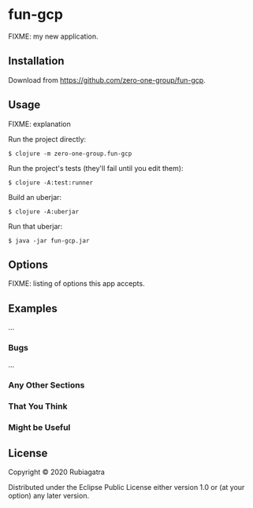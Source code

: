 # fun-gcp

FIXME: my new application.

## Installation

Download from https://github.com/zero-one-group/fun-gcp.

## Usage

FIXME: explanation

Run the project directly:

    $ clojure -m zero-one-group.fun-gcp

Run the project's tests (they'll fail until you edit them):

    $ clojure -A:test:runner

Build an uberjar:

    $ clojure -A:uberjar

Run that uberjar:

    $ java -jar fun-gcp.jar

## Options

FIXME: listing of options this app accepts.

## Examples

...

### Bugs

...

### Any Other Sections
### That You Think
### Might be Useful

## License

Copyright © 2020 Rubiagatra

Distributed under the Eclipse Public License either version 1.0 or (at
your option) any later version.
